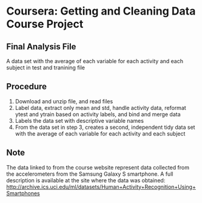 # Coursera: Getting and Cleaning Data Course Project

## Final Analysis File
A data set with the average of each variable for each activity and each subject in test and tranining file

## Procedure
1. Download and unzip file, and read files 
2. Label data, extract only mean and std, handle activity data, reformat ytest and ytrain based on activity labels, and bind and merge data
3. Labels the data set with descriptive variable names
4. From the data set in step 3, creates a second, independent tidy data set with the average of each variable for each activity and each subject

## Note
The data linked to from the course website represent data collected from the accelerometers from the Samsung Galaxy S smartphone. A full description is available at the site where the data was obtained:
http://archive.ics.uci.edu/ml/datasets/Human+Activity+Recognition+Using+Smartphones
